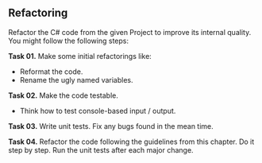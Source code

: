 ## Refactoring

Refactor the C# code from the given Project to improve its internal quality. You might follow the following steps:

**Task 01.** Make some initial refactorings like:
 * Reformat the code.
 * Rename the ugly named variables.

**Task 02.** Make the code testable.
 * Think how to test console-based input / output.

**Task 03.** Write unit tests. Fix any bugs found in the mean time.

**Task 04.** Refactor the code following the guidelines from this chapter. Do it step by step. Run the unit tests after each major change.